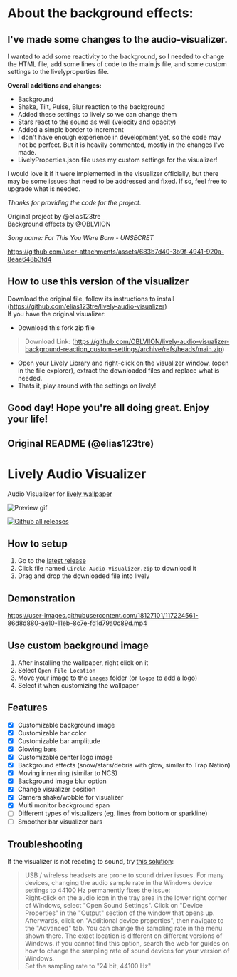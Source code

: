# About the background effects:
## **I've made some changes to the audio-visualizer.**

I wanted to add some reactivity to the background, so I needed to change the HTML file, add some lines of code to the main.js file, and some custom settings to the livelyproperties file.

**Overall additions and changes:**
- Background
- Shake, Tilt, Pulse, Blur reaction to the background
- Added these settings to lively so we can change them
- Stars react to the sound as well (velocity and opacity)
- Added a simple border to increment
- I don't have enough experience in development yet, so the code may not be perfect. But it is heavily commented, mostly in the changes I've made.
- LivelyProperties.json file uses my custom settings for the visualizer!

I would love it if it were implemented in the visualizer officially, but there may be some issues that need to be addressed and fixed. If so, feel free to upgrade what is needed.

_Thanks for providing the code for the project._

Original project by @elias123tre  
Background effects by @OBLVIION

_Song name: For This You Were Born - UNSECRET_

https://github.com/user-attachments/assets/683b7d40-3b9f-4941-920a-8eae648b3fd4

## How to use this version of the visualizer
Download the original file, follow its instructions to install (https://github.com/elias123tre/lively-audio-visualizer)  
If you have the original visualizer:
- Download this fork zip file
> Download Link: (https://github.com/OBLVIION/lively-audio-visualizer-background-reaction_custom-settings/archive/refs/heads/main.zip)
- Open your Lively Library and right-click on the visualizer window, (open in the file explorer), extract the downloaded files and replace what is needed.
- Thats it, play around with the settings on lively!

Good day!
Hope you're all doing great. Enjoy your life!
----------------------------------------------------------------

## Original README (@elias123tre)
# Lively Audio Visualizer

Audio Visualizer for [lively wallpaper](https://rocksdanister.github.io/lively/)

![Preview gif](preview.gif)

[![Github all releases](https://img.shields.io/github/downloads/elias123tre/lively-audio-visualizer/total.svg?style=flat-square)](https://github.com/elias123tre/lively-audio-visualizer/releases/latest)

## How to setup

1. Go to the [latest release](https://github.com/elias123tre/Lively-Audio-Visualizer/releases/latest)
2. Click file named `Circle-Audio-Visualizer.zip` to download it
3. Drag and drop the downloaded file into lively

## Demonstration

https://user-images.githubusercontent.com/18127101/117224561-86d8d880-ae10-11eb-8c7e-fd1d79a0c89d.mp4

## Use custom background image

1. After installing the wallpaper, right click on it
2. Select `Open File Location`
3. Move your image to the `images` folder (or `logos` to add a logo)
4. Select it when customizing the wallpaper

## Features

- [x] Customizable background image
- [x] Customizable bar color
- [x] Customizable bar amplitude
- [x] Glowing bars
- [x] Customizable center logo image
- [x] Background effects (snow/stars/debris with glow, similar to Trap Nation)
- [x] Moving inner ring (similar to NCS)
- [x] Background image blur option
- [x] Change visualizer position
- [x] Camera shake/wobble for visualizer
- [x] Multi monitor background span
- [ ] Different types of visualizers (eg. lines from bottom or sparkline)
- [ ] Smoother bar visualizer bars

## Troubleshooting

If the visualizer is not reacting to sound, try [this solution](https://help.wallpaperengine.io/en/audio/intermittent.html):

> USB / wireless headsets are prone to sound driver issues. For many devices, changing the audio sample rate in the Windows device settings to 44100 Hz permanently fixes the issue:  
> Right-click on the audio icon in the tray area in the lower right corner of Windows, select "Open Sound Settings". Click on "Device Properties" in the "Output" section of the window that opens up. Afterwards, click on "Additional device properties", then navigate to the "Advanced" tab. You can change the sampling rate in the menu shown there. The exact location is different on different versions of Windows. if you cannot find this option, search the web for guides on how to change the sampling rate of sound devices for your version of Windows.  
> Set the sampling rate to "24 bit, 44100 Hz"

